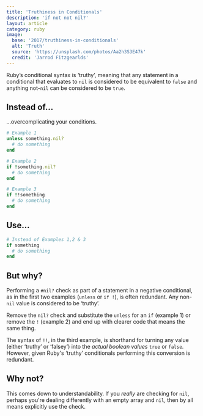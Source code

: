 ```yaml
---
title: 'Truthiness in Conditionals'
description: 'if not not nil?'
layout: article
category: ruby
image:
  base: '2017/truthiness-in-conditionals'
  alt: 'Truth'
  source: 'https://unsplash.com/photos/Aa2h3S3E47k'
  credit: 'Jarrod Fitzgearlds'
---
```


Ruby’s conditional syntax is ‘truthy’, meaning that any statement in a conditional that evaluates to `nil` is considered to be equivalent to `false` and anything not-`nil` can be considered to be `true`.


## Instead of…

...overcomplicating your conditions.

```ruby
# Example 1
unless something.nil?
  # do something
end

# Example 2
if !something.nil?
  # do something
end

# Example 3
if !!something
  # do something
end
```


## Use…

```ruby
# Instead of Examples 1,2 & 3
if something
  # do something
end
```


## But why?

Performing a `#nil?` check as part of a statement in a negative conditional, as in the first two examples (`unless` or `if !`), is often redundant. Any non-`nil` value is considered to be ‘truthy’.

Remove the `nil?` check and substitute the `unless` for an `if` (example 1) or remove the `!` (example 2) and end up with clearer code that means the same thing.

The syntax of `!!`, in the third example, is shorthand for turning any value (either ‘truthy’ or ‘falsey’) into the _actual boolean values_ `true` or `false`. However, given Ruby's ‘truthy’ conditionals performing this conversion is redundant.


## Why not?

This comes down to understandability. If you _really_ are checking for `nil`, perhaps you're dealing differently with an empty array and `nil`, then by all means explicitly use the check.
